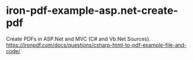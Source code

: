 # iron-pdf-example-asp.net-create-pdf
Create PDFs in ASP.Net and MVC (C# and Vb.Net Sources).  https://ironpdf.com/docs/questions/csharp-html-to-pdf-example-file-and-code/
